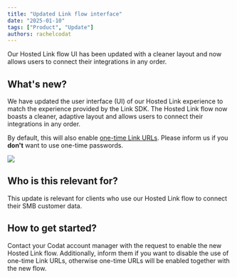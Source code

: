```yaml
---
title: "Updated Link flow interface"
date: "2025-01-10"
tags: ["Product", "Update"]
authors: rachelcodat
---
```


Our Hosted Link flow UI has been updated with a cleaner layout and now allows users to connect their integrations in any order. 

<!--truncate-->

## What's new?

We have updated the user interface (UI) of our Hosted Link experience to match the experience provided by the Link SDK. The Hosted Link flow now boasts a cleaner, adaptive layout and allows users to connect their integrations in any order.

By default, this will also enable [one-time Link URLs](/updates/250110-secure-linking). Please inform us if you **don't** want to use one-time passwords.

![](/img/updates/hosted-link-updated-UI.png)

## Who is this relevant for?

This update is relevant for clients who use our Hosted Link flow to connect their SMB customer data.

## How to get started?

Contact your Codat account manager with the request to enable the new Hosted Link flow. Additionally, inform them if you want to disable the use of one-time Link URLs, otherwise one-time URLs will be enabled together with the new flow.